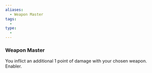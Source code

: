 ```yaml
---
aliases:
  - Weapon Master
tags:
  - 
type:
  - 
---
```

### Weapon Master

You inflict an additional 1 point of damage with your chosen weapon. Enabler.